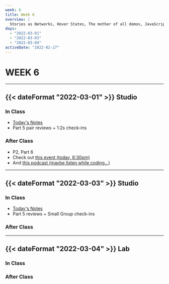 ```yaml
---
week: 6
title: Week 6
overview: |
  Stories as Networks, Hover States, The mother of all demos, JavaScript, Garden of forking paths
days:
  - "2022-03-01"
  - "2022-03-03"
  - "2022-03-04"
activeDate: "2022-02-27"
---
```

# WEEK 6

---

## {{< dateFormat "2022-03-01" >}} Studio

### In Class

* [Today's Notes](https://docs.google.com/document/d/1uUPjsSlUJ0kuM7WPee5jIm0vkB4Uko6LRffUorGIL5E/preview)
* Part 5 pair reviews + 1:2s check-ins


### After Class
* P2, Part 6 
* Check out [this event (today, 6:30pm)](https://www.eventbrite.com/e/student-design-portfolio-cheat-sheet-tickets-271192462957)
* And [this podcast (maybe listen while coding...)](https://html.energy/podcast.html)

---

## {{< dateFormat "2022-03-03" >}} Studio

### In Class
* [Today's Notes](https://docs.google.com/document/d/1IzaB2hu83RmOaRgvQKsREDrx4AxYqUtVb2m5l7O7bz4/preview)
* Part 5 reviews + Small Group check-ins

### After Class

---

## {{< dateFormat "2022-03-04" >}} Lab

### In Class

### After Class
